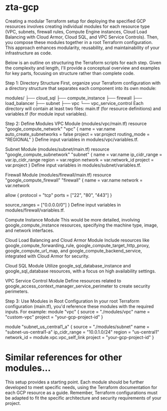 # zta-gcp
Creating a modular Terraform setup for deploying the specified GCP resources involves creating individual modules for each resource type (VPC, subnets, firewall rules, Compute Engine instances, Cloud Load Balancing with Cloud Armor, Cloud SQL, and VPC Service Controls). Then, you compose these modules together in a root Terraform configuration. This approach enhances modularity, reusability, and maintainability of your infrastructure as code.

Below is an outline on structuring the Terraform scripts for each step. Given the complexity and length, I'll provide a conceptual overview and examples for key parts, focusing on structure rather than complete code.

Step 1: Directory Structure
First, organize your Terraform configuration with a directory structure that separates each component into its own module:

modules/
├── cloud_sql
├── compute_instance
├── firewall
├── load_balancer
├── subnet
├── vpc
└── vpc_service_control
Each directory will contain at least two files: main.tf (for resource definitions) and variables.tf (for module input variables).

Step 2: Define Modules
VPC Module (modules/vpc/main.tf)
resource "google_compute_network" "vpc" {
  name                    = var.name
  auto_create_subnetworks = false
  project                 = var.project
  routing_mode            = "REGIONAL"
}
Define input variables in modules/vpc/variables.tf.

Subnet Module (modules/subnet/main.tf)
resource "google_compute_subnetwork" "subnet" {
  name          = var.name
  ip_cidr_range = var.ip_cidr_range
  region        = var.region
  network       = var.network_id
  project       = var.project
}
Define input variables in modules/subnet/variables.tf.

Firewall Module (modules/firewall/main.tf)
resource "google_compute_firewall" "firewall" {
  name    = var.name
  network = var.network

  allow {
    protocol = "tcp"
    ports    = ["22", "80", "443"]
  }

  source_ranges = ["0.0.0.0/0"]
}
Define input variables in modules/firewall/variables.tf.

Compute Instance Module
This would be more detailed, involving google_compute_instance resources, specifying the machine type, image, and network interfaces.

Cloud Load Balancing and Cloud Armor Module
Include resources like google_compute_forwarding_rule, google_compute_target_http_proxy, google_compute_url_map, and google_compute_backend_service, integrated with Cloud Armor for security.

Cloud SQL Module
Utilize google_sql_database_instance and google_sql_database resources, with a focus on high availability settings.

VPC Service Control Module
Define resources related to google_access_context_manager_service_perimeter to create security perimeters.

Step 3: Use Modules in Root Configuration
In your root Terraform configuration (main.tf), you'd reference these modules with the required inputs. For example:
module "vpc" {
  source  = "./modules/vpc"
  name    = "custom-vpc"
  project = "your-gcp-project-id"
}

module "subnet_us_central1_a" {
  source      = "./modules/subnet"
  name        = "subnet-us-central1-a"
  ip_cidr_range = "10.0.1.0/24"
  region      = "us-central1"
  network_id  = module.vpc.vpc_self_link
  project     = "your-gcp-project-id"
}

# Similar references for other modules...
This setup provides a starting point. Each module should be further developed to meet specific needs, using the Terraform documentation for each GCP resource as a guide. Remember, Terraform configurations must be adapted to fit the specific architecture and security requirements of your project.
